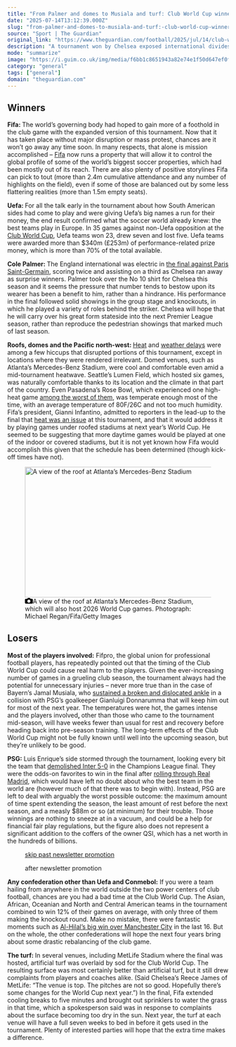 ```yaml
---
title: "From Palmer and domes to Musiala and turf: Club World Cup winners and losers"
date: "2025-07-14T13:12:39.000Z"
slug: "from-palmer-and-domes-to-musiala-and-turf:-club-world-cup-winners-and-losers"
source: "Sport | The Guardian"
original_link: "https://www.theguardian.com/football/2025/jul/14/club-world-cup-winners-and-losers-cole-palmer-jamal-musiala-domes-turf"
description: "A tournament won by Chelsea exposed international divides and sparked questions about workload and weather Fifa: The world’s governing body had hoped to gain more of a foothold in the club game with the expanded version of this tournament. Now that it has taken place without major disruption or mass protest, chances are it won’t go away any time soon. In many respects, that alone is mission accomplished – Fifa now runs a property that will allow it to control the global profile of some of the world’s biggest soccer properties, which had been mostly out of its reach. There are also plenty of positive storylines Fifa can pick to tout (more than 2.4m cumulative attendance and any number of highlights on the field), even if some of those are balanced out by some less flattering realities (more than 1.5m empty seats).  Continue reading..."
mode: "summarize"
image: "https://i.guim.co.uk/img/media/f6bb1c8651943a82e74e1f50d647ef0ff6b604a5/0_0_5000_4000/master/5000.jpg?width=1200&height=630&quality=85&auto=format&fit=crop&overlay-align=bottom%2Cleft&overlay-width=100p&overlay-base64=L2ltZy9zdGF0aWMvb3ZlcmxheXMvdGctZGVmYXVsdC5wbmc&enable=upscale&s=f88e525d4a07853a13c31b45e380924e"
category: "general"
tags: ["general"]
domain: "theguardian.com"
---
```

<div id="readability-page-1" class="page"><div id="maincontent"><h2 id="winners">Winners</h2><p><strong>Fifa: </strong>The world’s governing body had hoped to gain more of a foothold in the club game with the expanded version of this tournament. Now that it has taken place without major disruption or mass protest, chances are it won’t go away any time soon. In many respects, that alone is mission accomplished – <a href="https://www.theguardian.com/football/fifa" data-link-name="in body link" data-component="auto-linked-tag">Fifa</a> now runs a property that will allow it to control the global profile of some of the world’s biggest soccer properties, which had been mostly out of its reach. There are also plenty of positive storylines Fifa can pick to tout (more than 2.4m cumulative attendance and any number of highlights on the field), even if some of those are balanced out by some less flattering realities (more than 1.5m empty seats).</p><p><strong>Uefa: </strong>For all the talk early in the tournament about how South American sides had come to play and were giving Uefa’s big names a run for their money, the end result confirmed what the soccer world already knew: the best teams play in Europe. In 35 games against non-Uefa opposition at the <a href="https://www.theguardian.com/football/worldclubchampionship" data-link-name="in body link" data-component="auto-linked-tag">Club World Cup</a>, Uefa teams won 23, drew seven and lost five. Uefa teams were awarded more than $340m (£253m) of performance-related prize money, which is more than 70% of the total available.</p><figure id="0658ca7f-ce00-4436-89f2-aeaf9ca9c872" data-spacefinder-role="richLink" data-spacefinder-type="model.dotcomrendering.pageElements.RichLinkBlockElement"><gu-island name="RichLinkComponent" priority="feature" deferuntil="idle" props="{&quot;richLinkIndex&quot;:3,&quot;element&quot;:{&quot;_type&quot;:&quot;model.dotcomrendering.pageElements.RichLinkBlockElement&quot;,&quot;prefix&quot;:&quot;Related: &quot;,&quot;text&quot;:&quot;Club World Cup dismissed as a Fifa ‘fiction’ by head of players’ union&quot;,&quot;elementId&quot;:&quot;0658ca7f-ce00-4436-89f2-aeaf9ca9c872&quot;,&quot;role&quot;:&quot;richLink&quot;,&quot;url&quot;:&quot;https://www.theguardian.com/football/2025/jul/14/club-world-cup-fifa-fiction-fifpro-gianni-infantino-roman-emperor-nero&quot;},&quot;ajaxUrl&quot;:&quot;https://api.nextgen.guardianapps.co.uk&quot;,&quot;format&quot;:{&quot;design&quot;:6,&quot;display&quot;:0,&quot;theme&quot;:2}}"></gu-island></figure><p><strong>Cole Palmer: </strong>The England international was electric in <a href="https://www.theguardian.com/football/2025/jul/13/chelsea-stun-psg-to-win-club-world-cup-after-cole-palmers-cool-double" data-link-name="in body link">the final against Paris Saint-Germain</a>, scoring twice and assisting on a third as Chelsea ran away as surprise winners. Palmer took over the No 10 shirt for Chelsea this season and it seems the pressure that number tends to bestow upon its wearer has been a benefit to him, rather than a hindrance. His performance in the final followed solid showings in the group stage and knockouts, in which he played a variety of roles behind the striker. Chelsea will hope that he will carry over his great form stateside into the next Premier League season, rather than reproduce the pedestrian showings that marked much of last season.</p><p><strong>Roofs, domes and the Pacific </strong><strong>north-west: </strong><a href="https://www.theguardian.com/football/2025/jun/25/club-world-cup-heat" data-link-name="in body link">Heat</a> and <a href="https://www.theguardian.com/football/2025/jun/29/its-not-football-maresca-furious-after-chelseas-two-hour-weather-delay" data-link-name="in body link">weather delays</a> were among a few hiccups that disrupted portions of this tournament, except in locations where they were rendered irrelevant. Domed venues, such as Atlanta’s Mercedes-Benz Stadium, were cool and comfortable even amid a mid-tournament heatwave. Seattle’s Lumen Field, which hosted six games, was naturally comfortable thanks to its location and the climate in that part of the country. Even Pasadena’s Rose Bowl, which experienced one high-heat game <a href="https://www.theguardian.com/football/2025/jun/17/club-world-cup-fans-dangerous-conditions-rose-bowl-california-heat-water" data-link-name="in body link">among the worst of them</a>, was temperate enough most of the time, with an average temperature of 80F/26C and not too much humidity. Fifa’s president, Gianni Infantino, admitted to reporters in the lead-up to the final that <a href="https://www.theguardian.com/football/2025/jul/12/world-cup-will-use-more-indoor-venues-for-day-time-kick-offs-to-combat-heat" data-link-name="in body link">heat was an issue</a> at this tournament, and that it would address it by playing games under roofed stadiums at next year’s World Cup. He seemed to be suggesting that more daytime games would be played at one of the indoor or covered stadiums, but it is not yet known how Fifa would accomplish this given that the schedule has been determined (though kick-off times have not).</p><figure id="9362116b-9335-434d-89ca-0062d8b27235" data-spacefinder-role="inline" data-spacefinder-type="model.dotcomrendering.pageElements.ImageBlockElement"><div id="img-2"><picture><source srcset="https://i.guim.co.uk/img/media/d1aa687d759d837c1c8687628637d993a483ecff/0_0_5676_3786/master/5676.jpg?width=620&amp;dpr=2&amp;s=none&amp;crop=none" media="(min-width: 660px) and (-webkit-min-device-pixel-ratio: 1.25), (min-width: 660px) and (min-resolution: 120dpi)"><source srcset="https://i.guim.co.uk/img/media/d1aa687d759d837c1c8687628637d993a483ecff/0_0_5676_3786/master/5676.jpg?width=620&amp;dpr=1&amp;s=none&amp;crop=none" media="(min-width: 660px)"><source srcset="https://i.guim.co.uk/img/media/d1aa687d759d837c1c8687628637d993a483ecff/0_0_5676_3786/master/5676.jpg?width=605&amp;dpr=2&amp;s=none&amp;crop=none" media="(min-width: 480px) and (-webkit-min-device-pixel-ratio: 1.25), (min-width: 480px) and (min-resolution: 120dpi)"><source srcset="https://i.guim.co.uk/img/media/d1aa687d759d837c1c8687628637d993a483ecff/0_0_5676_3786/master/5676.jpg?width=605&amp;dpr=1&amp;s=none&amp;crop=none" media="(min-width: 480px)"><source srcset="https://i.guim.co.uk/img/media/d1aa687d759d837c1c8687628637d993a483ecff/0_0_5676_3786/master/5676.jpg?width=445&amp;dpr=2&amp;s=none&amp;crop=none" media="(min-width: 320px) and (-webkit-min-device-pixel-ratio: 1.25), (min-width: 320px) and (min-resolution: 120dpi)"><source srcset="https://i.guim.co.uk/img/media/d1aa687d759d837c1c8687628637d993a483ecff/0_0_5676_3786/master/5676.jpg?width=445&amp;dpr=1&amp;s=none&amp;crop=none" media="(min-width: 320px)"><img alt="A view of the roof at Atlanta’s Mercedes-Benz Stadium" src="https://i.guim.co.uk/img/media/d1aa687d759d837c1c8687628637d993a483ecff/0_0_5676_3786/master/5676.jpg?width=445&amp;dpr=1&amp;s=none&amp;crop=none" width="445" height="296.82346723044395" loading="lazy"></picture></div><figcaption data-spacefinder-role="inline"><span><svg width="18" height="13" viewBox="0 0 18 13"><path d="M18 3.5v8l-1.5 1.5h-15l-1.5-1.5v-8l1.5-1.5h3.5l2-2h4l2 2h3.5l1.5 1.5zm-9 7.5c1.9 0 3.5-1.6 3.5-3.5s-1.6-3.5-3.5-3.5-3.5 1.6-3.5 3.5 1.6 3.5 3.5 3.5z"></path></svg></span><span>A view of the roof at Atlanta’s Mercedes-Benz Stadium, which will also host 2026 World Cup games.</span> Photograph: Michael Regan/Fifa/Getty Images</figcaption></figure><h2 id="losers">Losers</h2><p><strong>Most of the players involved:</strong> Fifpro, the global union for professional football players, has repeatedly pointed out that the timing of the Club World Cup could cause real harm to the players. Given the ever-increasing number of games in a grueling club season, the tournament always had the potential for unnecessary injuries – never more true than in the case of Bayern’s Jamal Musiala, who <a href="https://www.theguardian.com/football/2025/jul/06/jamal-musiala-injury-long-period-out-fibula-fracture-ankle-dislocation-bayern-munich-club-world-cup" data-link-name="in body link">sustained a broken and dislocated ankle</a> in a collision with PSG’s goalkeeper Gianluigi Donnarumma that will keep him out for most of the next year. The temperatures were hot, the games intense and the players involved<strong>, </strong>other than those who came to the tournament mid-season, will have weeks fewer than usual for rest and recovery before heading back into pre-season training. The long-term effects of the Club World Cup might not be fully known until well into the upcoming season, but they’re unlikely to be good.</p><p><strong>PSG:</strong> Luis Enrique’s side stormed through the tournament, looking every bit the team that <a href="https://www.theguardian.com/football/2025/may/31/psg-win-champions-league-for-first-time-with-record-5-0-final-hammering-of-inter" data-link-name="in body link">demolished Inter 5-0</a> in the Champions League final. They were the odds-on favorites to win in the final after <a href="https://www.theguardian.com/football/2025/jul/09/paris-saint-germain-real-madrid-club-world-cup-semi-final-match-report" data-link-name="in body link">rolling through Real Madrid</a>, which would have left no doubt about who the best team in the world are (however much of that there was to begin with). Instead, PSG are left to deal with arguably the worst possible outcome: the maximum amount of time spent extending the season, the least amount of rest before the next season, and a measly $88m or so (at minimum) for their trouble. Those winnings are nothing to sneeze at in a vacuum, and could be a help for financial fair play regulations, but the figure also does not represent a significant addition to the coffers of the owner QSI, which has a net worth in the hundreds of billions.</p><figure data-spacefinder-role="inline" data-spacefinder-type="model.dotcomrendering.pageElements.NewsletterSignupBlockElement"><a data-ignore="global-link-styling" href="#EmailSignup-skip-link-10">skip past newsletter promotion</a><p id="EmailSignup-skip-link-10" tabindex="0" aria-label="after newsletter promotion" role="note">after newsletter promotion</p></figure><p><strong>Any confederation other than Uefa and Conmebol:</strong> If you were a team hailing from anywhere in the world outside the two power centers of club football, chances are you had a bad time at the Club World Cup. The Asian, African, Oceanian and North and Central American teams in the tournament combined to win 12% of their games on average, with only three of them making the knockout round. Make no mistake, there were fantastic moments such as <a href="https://www.theguardian.com/football/2025/jul/01/manchester-city-al-hilal-club-world-cup-last-16-report" data-link-name="in body link">Al-Hilal’s big win over Manchester City</a> in the last 16. But on the whole, the other confederations will hope the next four years bring about some drastic rebalancing of the club game.</p><p><strong>The turf: </strong>In several venues, including MetLife Stadium where the final was hosted, artificial turf was overlaid by sod for the Club World Cup. The resulting surface was most certainly better than artificial turf, but it still drew complaints from players and coaches alike. (Said Chelsea’s Reece James of MetLife: “The venue is top. The pitches are not so good. Hopefully there’s some changes for the World Cup next year.”) In the final, Fifa extended cooling breaks to five minutes and brought out sprinklers to water the grass in that time, which a spokesperson said was in response to complaints about the surface becoming too dry in the sun. Next year, the turf at each venue will have a full seven weeks to bed in before it gets used in the tournament. Plenty of interested parties will hope that the extra time makes a difference.</p></div></div>